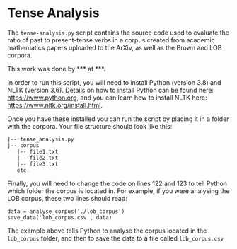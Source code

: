 # Tense Analysis

The `tense-analysis.py` script contains the source code used to evaluate the ratio of past to present-tense verbs in a corpus created from academic mathematics papers uploaded to the ArXiv, as well as the Brown and LOB corpora.

This work was done by *** at ***.

In order to run this script, you will need to install Python (version 3.8) and NLTK (version 3.6). Details on how to install Python can be found here: https://www.python.org, and you can learn how to install NLTK here: https://www.nltk.org/install.html.

Once you have these installed you can run the script by placing it in a folder with the corpora. Your file structure should look like this:

```
|-- tense_analysis.py
|-- corpus
   |-- file1.txt
   |-- file2.txt
   |-- file3.txt
   etc.
```
Finally, you will need to change the code on lines 122 and 123 to tell Python which folder the corpus is located in. For example, if you were analysing the LOB corpus, these two lines should read:

```
data = analyse_corpus('./lob_corpus')
save_data('lob_corpus.csv', data)
```

The example above tells Python to analyse the corpus located in the `lob_corpus` folder, and then to save the data to a file called `lob_corpus.csv`
